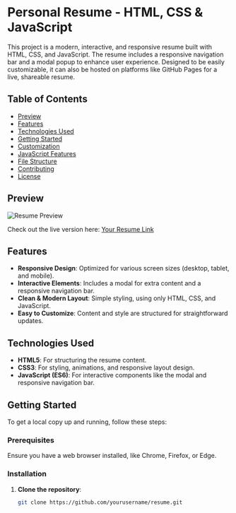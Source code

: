 # Personal Resume - HTML, CSS & JavaScript

This project is a modern, interactive, and responsive resume built with HTML, CSS, and JavaScript. The resume includes a responsive navigation bar and a modal popup to enhance user experience. Designed to be easily customizable, it can also be hosted on platforms like GitHub Pages for a live, shareable resume.

## Table of Contents

- [Preview](#preview)
- [Features](#features)
- [Technologies Used](#technologies-used)
- [Getting Started](#getting-started)
- [Customization](#customization)
- [JavaScript Features](#javascript-features)
- [File Structure](#file-structure)
- [Contributing](#contributing)
- [License](#license)

## Preview

![Resume Preview](./images/resume-preview.png) <!-- Replace with an actual path to a screenshot if available -->

Check out the live version here: [Your Resume Link](https://yourusername.github.io/resume) <!-- Update this link if hosted on GitHub Pages or any other platform -->

## Features

- **Responsive Design**: Optimized for various screen sizes (desktop, tablet, and mobile).
- **Interactive Elements**: Includes a modal for extra content and a responsive navigation bar.
- **Clean & Modern Layout**: Simple styling, using only HTML, CSS, and JavaScript.
- **Easy to Customize**: Content and style are structured for straightforward updates.

## Technologies Used

- **HTML5**: For structuring the resume content.
- **CSS3**: For styling, animations, and responsive layout design.
- **JavaScript (ES6)**: For interactive components like the modal and responsive navigation bar.

## Getting Started

To get a local copy up and running, follow these steps:

### Prerequisites

Ensure you have a web browser installed, like Chrome, Firefox, or Edge.

### Installation

1. **Clone the repository**:
   ```bash
   git clone https://github.com/yourusername/resume.git
